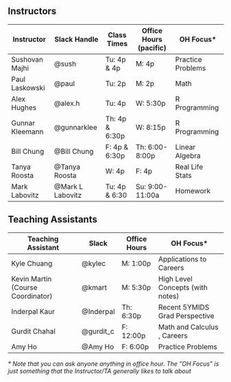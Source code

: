## Instructors 

| Instructor                              | Slack Handle       | Class Times              | Office Hours (pacific) | OH Focus\*        |
|-----------------------------------------|--------------------|--------------------------|------------------------|-------------------|
| Sushovan Majhi                          | @sush              | Tu: 4p & 4p              | M:  4p                 | Practice Problems |
| Paul Laskowski                          | @paul              | Tu: 2p                   | M:  2p                 | Math              |
| Alex Hughes                             | @alex.h            | Tu: 4p                   | W:  5:30p              | R Programming     |
| Gunnar Kleemann                         | @gunnarklee        | Th: 4p & 6:30p           | W:  8:15p              | R Programming     |
| Bill Chung                              | @Bill Chung        | F:  4p & 6:30p           | Th: 6:00-8:00p         | Linear Algebra    |
| Tanya Roosta                            | @Tanya Roosta      | W:  4p                   | F:  4p                 | Real Life Stats   |
| Mark Labovitz                           | @Mark L Labovitz   | Tu: 4p & 6:30            | Su: 9:00-11:00a        | Homework          |

## Teaching Assistants

| Teaching Assistant                | Slack            | Office Hours | OH Focus\*                                  |
|-----------------------------------|------------------|--------------|---------------------------------------------|
| Kyle Chuang                       | @kylec           | M: 1:00p     | Applications to Careers                     |
| Kevin Martin (Course Coordinator) | @kmart           | M: 5:30p     | High Level Concepts (with notes)            |
| Inderpal Kaur                     | @Inderpal        | Th: 6:30p    | Recent 5YMIDS Grad Perspective              |
| Gurdit Chahal                     | @gurdit_c        | F: 12:00p    | Math and Calculus , Careers                 |
| Amy Ho                            | @Amy Ho          | F: 6:00p     | Practice Problems                           |

_\* Note that you can ask anyone anything in office hour. The "OH Focus" is just something that the Instructor/TA generally likes to talk about_
